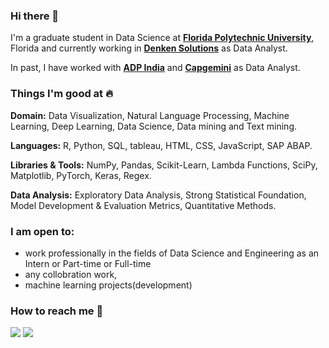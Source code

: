 ### Hi there 👋

<!--
**MownikaKonamaneni/MownikaKonamaneni** is a ✨ _special_ ✨ repository because its `README.md` (this file) appears on your GitHub profile.
-->
I'm a graduate student in Data Science at [**Florida Polytechnic University**](https://floridapoly.edu/), Florida and currently working in [**Denken Solutions**](https://denkensolutions.com/) as Data Analyst. 

In past, I have worked with [**ADP India**](https://in.adp.com/) and [**Capgemini**](https://www.capgemini.com/) as Data Analyst. 

### Things I'm good at :fire:

**Domain:** Data Visualization, Natural Language Processing, Machine Learning, Deep Learning, Data Science, Data mining and Text mining.

**Languages:**  R, Python, SQL, tableau, HTML, CSS, JavaScript, SAP ABAP.

**Libraries & Tools:** NumPy, Pandas, Scikit-Learn, Lambda Functions, SciPy, Matplotlib, PyTorch, Keras, Regex.

**Data Analysis:** Exploratory Data Analysis, Strong Statistical Foundation, Model Development & Evaluation Metrics, Quantitative Methods.

### I am open to:

- work professionally in the fields of Data Science and Engineering as an Intern or Part-time or Full-time
- any collobration work,
- machine learning projects(development)

### How to reach me 📱


[<img target= "_blank" src= "https://img.icons8.com/?size=1x&id=108806&format=png"/>](mailto:mownikamonu@gmail.com) [<img target= "_blank" src="https://img.icons8.com/?size=1x&id=108812&format=png">](https://www.linkedin.com/in/mownika-k-40970715b/)

